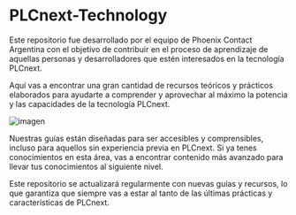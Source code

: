 # PLCnext-Technology
Este repositorio fue desarrollado por el equipo de Phoenix Contact Argentina con el objetivo de contribuir en el proceso de aprendizaje de aquellas personas y desarrolladores que estén interesados en la tecnología PLCnext.

Aquí vas a encontrar una gran cantidad de recursos teóricos y prácticos elaborados para ayudarte a comprender y aprovechar al máximo la potencia y las capacidades de la tecnología PLCnext.

![imagen](https://github.com/PhoenixContactArgentina/PLCnext-Technology/assets/139789794/237dabf0-bdef-4b30-928b-f63998aa2865)

Nuestras guías están diseñadas para ser accesibles y comprensibles, incluso para aquellos sin experiencia previa en PLCnext. Si ya tenes conocimientos en esta área, vas a encontrar contenido más avanzado para llevar tus conocimientos al siguiente nivel.

Este repositorio se actualizará regularmente con nuevas guías y recursos, lo que garantiza que siempre vas a estar al tanto de las últimas prácticas y características de PLCnext.
